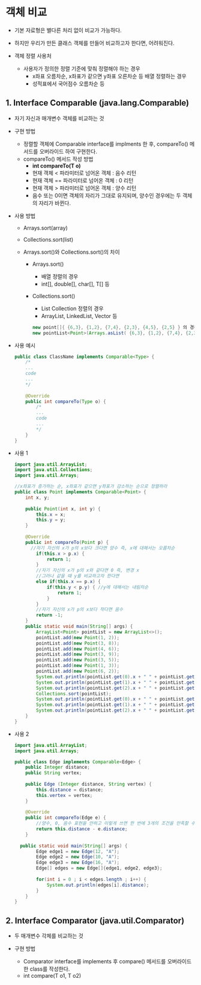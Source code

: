 # 객체 비교

* 기본 자료형은 별다른 처리 없이 비교가 가능하다.
* 하지만 우리가 만든 클래스 객체를 만들어 비교하고자 한다면, 어려워진다.



* 객체 정렬 사용처
  * 사용자가 정의한 정렬 기준에 맞춰 정렬해야 하는 경우
    * x좌표 오름차순, x좌표가 같으면 y좌표 오른차순 등 배열 정렬하는 경우
    * 성적표에서 국어점수 오름차순 등

## 1. Interface Comparable (java.lang.Comparable)

* 자기 자신과 매개변수 객체를 비교하는 것

* 구현 방법

  * 정렬할 객체에 Comparable interface를 implments 한 후, compareTo() 메서드를 오버라이드 하여 구현한다.
  * compareTo() 메서드 작성 방법
    * **int compareTo(T o)**
    * 현재 객체 < 파라미터로 넘어온 객체 : 음수 리턴
    * 현재 객체 == 파라미터로 넘어온 객체 : 0 리턴
    * 현재 객체 > 파라미터로 넘어온 객체 : 양수 리턴
    * 음수 또는 0이면 객체의 자리가 그대로 유지되며, 양수인 경우에는 두 객체의 자리가 바뀐다.

* 사용 방법

  * Arrays.sort(array)

  * Collections.sort(list)

  * Arrays.sort()와 Collections.sort()의 차이

    * Arrays.sort()

      * 배열 정렬의 경우
      * int[], double[], char[], T[] 등

    * Collections.sort()

      * List Collection 정렬의 경우
      * ArrayList, LinkedList, Vector 등

      ~~~java
      new point[]{ {6,3}, {1,2}, {7,4}, {2,3}, {4,5}, {2,5} } 의 경우 배열이기 때문에 Arrays.sort() 사용
      new pointList<Point>(Arrays.asList( {6,3}, {1,2}, {7,4}, {2,3}, {4,5}, {2,5} )) 의 경우 ArrayList이기 때문에 Collections.sort()를 사용
      ~~~

* 사용 예시

  ~~~java
  public class ClassName implements Comparable<Type> {
      /*
      ...
      code
      ...
      */
      
      @Override
      public int compareTo(Type o) {
          /*
          ...
          code
          ...
          */
      }
  }
  ~~~

  

* 사용 1

  ~~~java
  import java.util.ArrayList;
  import java.util.Collections;
  import java.util.Arrays;
  
  //x좌표가 증가하는 순, x좌표가 같으면 y좌표가 감소하는 순으로 정렬하라
  public class Point implements Comparable<Point> {
      int x, y;
      
      public Point(int x, int y) {
          this.x = x;
          this.y = y;
      }
      
      @Override
      public int compareTo(Point p) {
  		//자기 자신의 x가 p의 x보다 크다면 양수 즉, x에 대해서는 오름차순
          if(this.x > p.x) {
              return 1; 
          }
          //자기 자신의 x가 p의 x와 같다면 0 즉, 변경 x
          //그러나 같을 때 y를 비교하고자 한다면
          else if(this.x == p.x) {
              if(this.y < p.y) { //y에 대해서는 내림차순
                  return 1;
              }
          }
          //자기 자신의 x가 p의 x보다 작다면 음수
          return -1;
      }
      public static void main(String[] args) {
          ArrayList<Point> pointList = new ArrayList<>();
          pointList.add(new Point(1, 2));
          pointList.add(new Point(3, 8));
          pointList.add(new Point(4, 6));
          pointList.add(new Point(3, 9));
          pointList.add(new Point(3, 5));
          pointList.add(new Point(1, 3));
          pointList.add(new Point(6, 2));
          System.out.println(pointList.get(0).x + " " + pointList.get(0).y);
          System.out.println(pointList.get(1).x + " " + pointList.get(1).y);
          System.out.println(pointList.get(2).x + " " + pointList.get(2).y);
          Collections.sort(pointList);
          System.out.println(pointList.get(0).x + " " + pointList.get(0).y);
          System.out.println(pointList.get(1).x + " " + pointList.get(1).y);
          System.out.println(pointList.get(2).x + " " + pointList.get(2).y);
      }
  }
  ~~~

* 사용 2

  ```java
  import java.util.ArrayList;
  import java.util.Arrays;
  
  public class Edge implements Comparable<Edge> {
      public Integer distance;
      public String vertex;
      
      public Edge (Integer distance, String vertex) {
          this.distance = distance;
          this.vertex = vertex;
      }
      
      @Override
      public int compareTo(Edge e) {
          //양수, 0, 음수 표현을 안하고 이렇게 쓰면 한 번에 3개의 조건을 만족할 수 있다.
          return this.distance - e.distance;
      }
      
  	public static void main(String[] args) {
          Edge edge1 = new Edge(12, "A");
          Edge edge2 = new Edge(10, "A");
          Edge edge3 = new Edge(16, "A");
          Edge[] edges = new Edge[]{edge1, edge2, edge3};
          
          for(int i = 0 ; i < edges.length ; i++) {
              System.out.println(edges[i].distance);
          }
      }
  }
  ```
  


## 2. Interface Comparator (java.util.Comparator)

* 두 매개변수 각체를 비교하는 것

* 구현 방법
  * Comparator interface를 implements 후 compare() 메서드를 오버라이드 한 class를 작성한다.
  * int compare(T o1, T o2)
